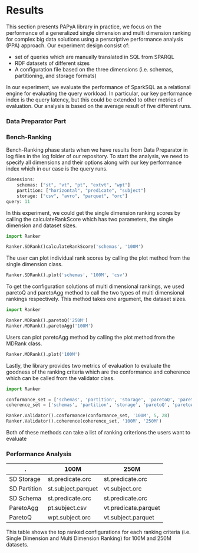 # Results
This section presents PAPyA library in practice, we focus on the performance of a generalized single dimension and multi dimension ranking for complex big data solutions using a perscriptive performance analysis (PPA) approach. Our experiment design consist of:

- set of queries which are manually translated in SQL from SPARQL
- RDF datasets of different sizes 
- A configuration file based on the three dimensions (i.e. schemas, partitioning, and storage formats)

In our experiment, we evaluate the performance of SparkSQL as a relational engine for evaluating the query workload. In particular, our key performance index is the query latency, but this could be extended to other metrics of evaluation. Our analysis is based on the average result of five different runs.

### Data Preparator Part

### Bench-Ranking
Bench-Ranking phase starts when we have results from Data Preparator in log files in the log folder of our repository. To start the analysis, we need to specify all dimensions and their options along with our key performance index which in our case is the query runs.

```python
dimensions:
    schemas: ["st", "vt", "pt", "extvt", "wpt"]
    partition: ["horizontal", "predicate", "subject"]
    storage: ["csv", "avro", "parquet", "orc"]
query: 11
```

In this experiment, we could get the single dimension ranking scores by calling the calculateRankScore which has two parameters, the single dimension and dataset sizes.

```python
import Ranker

Ranker.SDRank()calculateRankScore('schemas', '100M')
```

The user can plot individual rank scores by calling the plot method from the single dimension class.

```python
Ranker.SDRank().plot('schemas', '100M', 'csv')
```

To get the configuration solutions of multi dimensional rankings, we used paretoQ and paretoAgg method to call the two types of multi dimensional rankings respectively. This method takes one argument, the dataset sizes.

```python
import Ranker

Ranker.MDRank().paretoQ('250M')
Ranker.MDRank().paretoAgg('100M')
```

Users can plot paretoAgg method by calling the plot method from the MDRank class.

```python
Ranker.MDRank().plot('100M')
```

Lastly, the library provides two metrics of evaluation to evaluate the goodness of the ranking criteria which are the conformance and coherence which can be called from the validator class.

```python
import Ranker

conformance_set = ['schemas', 'partition', 'storage', 'paretoQ', 'paretoAgg']
coherence_set = ['schemas', 'partition', 'storage', 'paretoQ', 'paretoAgg']

Ranker.Validator().conformance(conformance_set, '100M', 5, 28)
Ranker.Validator().coherence(coherence_set, '100M', '250M')
```

Both of these methods can take a list of ranking criterions the users want to evaluate

### Performance Analysis
|.| 100M  | 250M |
| ------------- | ------------- | ------------- |
|SD Storage|st.predicate.orc|st.predicate.orc|
|SD Partition|st.subject.parquet|vt.subject.orc|
|SD Schema|st.predicate.orc|st.predicate.orc|
|ParetoAgg|pt.subject.csv|vt.predicate.parquet|
|ParetoQ|wpt.subject.orc|vt.subject.parquet|

This table shows the top ranked configurations for each ranking criteria (i.e. Single Dimension and Multi Dimension Ranking) for 100M and 250M datasets.<br>

<!-- <table>
    <tr>
        <td colspan="2">Three</td>
        <td>Conformance</td>
    </tr>
    <tr>
        <td>One</td>
        <td>Two</td>
    </tr>
</table> -->